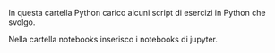In questa cartella Python carico alcuni script di esercizi in Python che svolgo.

Nella cartella notebooks inserisco i notebooks di jupyter.
